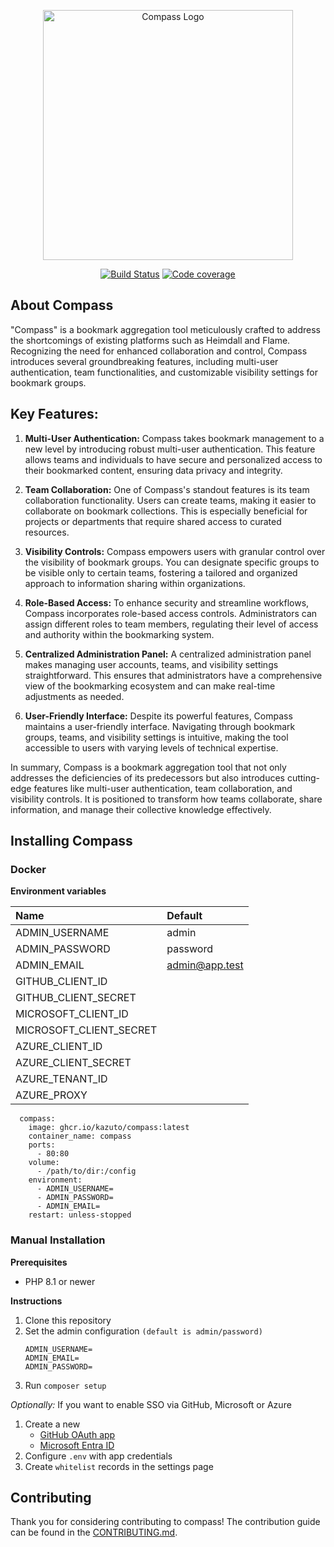 <p align="center"><img src="https://github.com/Kazuto/Compass/assets/25435034/11558f9b-8df8-4b43-95de-3a1327a2d5a5" width="400" alt="Compass Logo"></a></p>

<p align="center">
<a href="https://github.com/Kazuto/Compass/actions/workflows/ci.yml"><img src="https://github.com/Kazuto/Compass/actions/workflows/ci.yml/badge.svg?branch=master" alt="Build Status"></a>
<a href="https://codecov.io/gh/Kazuto/compass"><img src="https://codecov.io/gh/Kazuto/compass/graph/badge.svg?token=CTC6T2YWU3" alt="Code coverage"/></a>
</p>

## About Compass

"Compass" is a bookmark aggregation tool meticulously crafted to address the shortcomings of existing platforms such as Heimdall and Flame. Recognizing the need for enhanced collaboration and control, Compass introduces several groundbreaking features, including multi-user authentication, team functionalities, and customizable visibility settings for bookmark groups.

## Key Features:

1. **Multi-User Authentication:**
   Compass takes bookmark management to a new level by introducing robust multi-user authentication. This feature allows teams and individuals to have secure and personalized access to their bookmarked content, ensuring data privacy and integrity.

2. **Team Collaboration:**
   One of Compass's standout features is its team collaboration functionality. Users can create teams, making it easier to collaborate on bookmark collections. This is especially beneficial for projects or departments that require shared access to curated resources.

3. **Visibility Controls:**
   Compass empowers users with granular control over the visibility of bookmark groups. You can designate specific groups to be visible only to certain teams, fostering a tailored and organized approach to information sharing within organizations.

4. **Role-Based Access:**
   To enhance security and streamline workflows, Compass incorporates role-based access controls. Administrators can assign different roles to team members, regulating their level of access and authority within the bookmarking system.

5. **Centralized Administration Panel:**
   A centralized administration panel makes managing user accounts, teams, and visibility settings straightforward. This ensures that administrators have a comprehensive view of the bookmarking ecosystem and can make real-time adjustments as needed.

6. **User-Friendly Interface:**
   Despite its powerful features, Compass maintains a user-friendly interface. Navigating through bookmark groups, teams, and visibility settings is intuitive, making the tool accessible to users with varying levels of technical expertise.

In summary, Compass is a bookmark aggregation tool that not only addresses the deficiencies of its predecessors but also introduces cutting-edge features like multi-user authentication, team collaboration, and visibility controls. It is positioned to transform how teams collaborate, share information, and manage their collective knowledge effectively.

## Installing Compass

### Docker

**Environment variables**

| Name                    | Default        |
| :---------------------- | :------------- |
| ADMIN_USERNAME          | admin          |
| ADMIN_PASSWORD          | password       |
| ADMIN_EMAIL             | admin@app.test |
| GITHUB_CLIENT_ID        |                |
| GITHUB_CLIENT_SECRET    |                |
| MICROSOFT_CLIENT_ID     |                |
| MICROSOFT_CLIENT_SECRET |                |
| AZURE_CLIENT_ID         |                |
| AZURE_CLIENT_SECRET     |                |
| AZURE_TENANT_ID         |                |
| AZURE_PROXY             |                |

```
  compass:
    image: ghcr.io/kazuto/compass:latest
    container_name: compass
    ports:
      - 80:80
    volume:
      - /path/to/dir:/config
    environment:
      - ADMIN_USERNAME=
      - ADMIN_PASSWORD=
      - ADMIN_EMAIL=
    restart: unless-stopped
```

### Manual Installation

**Prerequisites**

-   PHP 8.1 or newer

**Instructions**

1. Clone this repository
2. Set the admin configuration `(default is admin/password)`
    ```
    ADMIN_USERNAME=
    ADMIN_EMAIL=
    ADMIN_PASSWORD=
    ```
3. Run `composer setup`

_Optionally:_
If you want to enable SSO via GitHub, Microsoft or Azure

1. Create a new
    - [GitHub OAuth app](https://github.com/settings/developers)
    - [Microsoft Entra ID](https://entra.microsoft.com/#view/Microsoft_AAD_RegisteredApps/ApplicationsListBlade/quickStartType~/null/sourceType/Microsoft_AAD_IAM)
2. Configure `.env` with app credentials
3. Create `whitelist` records in the settings page

## Contributing

Thank you for considering contributing to compass! The contribution guide can be found in the [CONTRIBUTING.md](/CONTRIBUTING.md).
